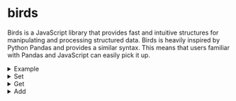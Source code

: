# birds

Birds is a JavaScript library that provides fast and intuitive structures for manipulating and processing structured data. Birds is heavily inspired by Python Pandas and provides a similar syntax. This means that users familiar with Pandas and JavaScript can easily pick it up.

<details>
<summary>Example</summary>

### Bird.example()

```js
const bird = Bird.example();
bird.print();
```

Output:

```
| species | color | diet  | weight | lifespan | wingspan |
|---------|-------|-------|--------|----------|----------|
| sparrow | brown | seeds | 24     | 4        | 19       |
| parrot  | green | fruit | 150    | 80       | 20       |
| pigeon  | gray  | seeds | 300    | 6        | 50       |
| eagle   | brown | meat  | 4000   | 20       | 200      |
| owl     | black | meat  | 1500   | 10       | 150      |
```

</details>

<details>
<summary>Set</summary>

### Bird.set()

```js
const bird = new Bird();
bird["species"] = ["sparrow", "parrot", "pigeon", "eagle", "owl"];
bird["wingspan"] = [19, 20, 50, 200, 150];
bird.print();
```

Output:

```
| species | wingspan |
|---------|----------|
| sparrow | 19       |
| parrot  | 20       |
| pigeon  | 50       |
| eagle   | 200      |
| owl     | 150      |
```

</details>

<details>
<summary>Get</summary>

### Bird.get()

```js
const bird = Bird.example();
const species = bird["species"].array();
console.log(species);
```

Output:

```
['sparrow', 'parrot', 'pigeon', 'eagle', 'owl']
```

</details>

<details>
<summary>Add</summary>

### Bird.add()

```js
const bird = Bird.example();
bird["lingspan"] = bird.add(["lifespan", "wingspan"]);
bird.print();
```

Output:

```
| species | color | diet  | weight | lifespan | wingspan | lingspan |
|---------|-------|-------|--------|----------|----------|----------|
| sparrow | brown | seeds | 24     | 4        | 19       | 23       |
| parrot  | green | fruit | 150    | 80       | 20       | 100      |
| pigeon  | gray  | seeds | 300    | 6        | 50       | 56       |
| eagle   | brown | meat  | 4000   | 20       | 200      | 220      |
| owl     | black | meat  | 1500   | 10       | 150      | 160      |
```

</details>
